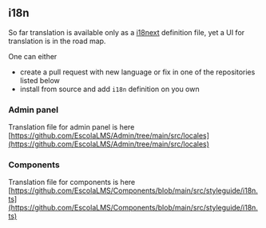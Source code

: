 ## i18n

So far translation is available only as a [i18next](https://react.i18next.com/) definition file, yet a UI for translation is in the road map.

One can either

- create a pull request with new language or fix in one of the repositories listed below
- install from source and add `i18n` definition on you own

### Admin panel

Translation file for admin panel is here [https://github.com/EscolaLMS/Admin/tree/main/src/locales](https://github.com/EscolaLMS/Admin/tree/main/src/locales)

### Components

Translation file for components is here [https://github.com/EscolaLMS/Components/blob/main/src/styleguide/i18n.ts](https://github.com/EscolaLMS/Components/blob/main/src/styleguide/i18n.ts)
